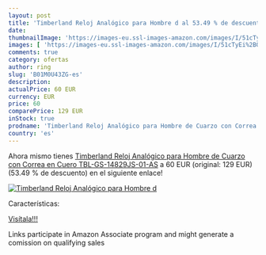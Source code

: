 ```yaml
---
layout: post
title: 'Timberland Reloj Analógico para Hombre d al 53.49 % de descuento'
date: 
thumbnailImage: 'https://images-eu.ssl-images-amazon.com/images/I/51cTyEi%2BOmL._SL200_.jpg'
images: [ 'https://images-eu.ssl-images-amazon.com/images/I/51cTyEi%2BOmL._SL200_.jpg' ]
comments: true
category: ofertas
author: ring
slug: 'B01M0U43ZG-es'
description:
actualPrice: 60 EUR
currency: EUR
price: 60
comparePrice: 129 EUR
inStock: true
prodname: 'Timberland Reloj Analógico para Hombre de Cuarzo con Correa en Cuero TBL-GS-14829JS-01-AS'
country: 'es'
---
```


Ahora mismo tienes [Timberland Reloj Analógico para Hombre de Cuarzo con Correa en Cuero TBL-GS-14829JS-01-AS](https://www.amazon.es/dp/B01M0U43ZG/?tag=tolees-21) a 60 EUR (original: 129 EUR) (53.49 %  de descuento) en el siguiente enlace!

[![Timberland Reloj Analógico para Hombre d](https://images-eu.ssl-images-amazon.com/images/I/51cTyEi%2BOmL._SL200_.jpg)](https://www.amazon.es/dp/B01M0U43ZG/?tag=tolees-21)

Características:


[Visítala!!!](https://www.amazon.es/dp/B01M0U43ZG/?tag=tolees-21)

Links participate in Amazon Associate program and might generate a comission on qualifying sales
